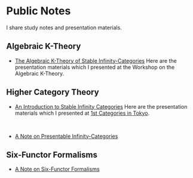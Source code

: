 # Public Notes

I share study notes and presentation materials.

## Algebraic K-Theory 

- [The Algebraic K-Theory of Stable Infinity-Categories](https://github.com/Yonoha/public_notes/blob/main/algebraic_k_theory/algebraic_k_theory.pdf)
Here are the presentation materials which I presented at the Workshop on the Algebraic K-Theory.

## Higher Category Theory

- [An Introduction to Stable Infinity Categories](https://github.com/Yonoha/public_notes/blob/main/stable/CiT_1st_An_Introduction_to_Stable_Infinity_Categories.pdf)
Here are the presentation materials which I presented at [1st Categories in Tokyo](https://sites.google.com/view/categoriesintokyo/%E3%83%9B%E3%83%BC%E3%83%A0).
<br>

- [A Note on Presentable Infinity-Categories](https://github.com/Yonoha/public_notes/blob/main/presentable_category/presentable_category.pdf)

## Six-Functor Formalisms
- [A Note on Six-Functor Formalisms](https://github.com/Yonoha/public_notes/blob/main/six_functor_formalisms/six_functor_formalisms.pdf)